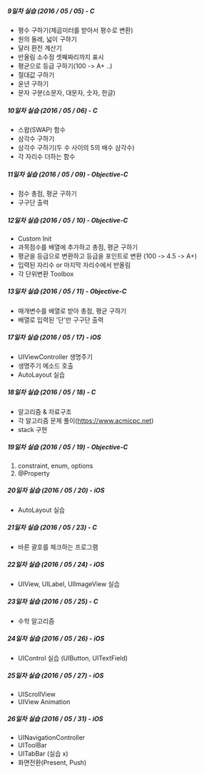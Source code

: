 ##### 9일차 실습 (2016 / 05 / 05) - C
- 평수 구하기(제곱미터를 받아서 평수로 변환)
- 원의 둘레, 넓이 구하기
- 달러 환전 계산기
- 반올림 소수점 셋째짜리까지 표시
- 평균으로 등급 구하기(100 -> A+ ..)
- 절대값 구하기
- 윤년 구하기
- 문자 구분(소문자, 대문자, 숫자, 한글)

##### 10일차 실습 (2016 / 05 / 06) - C
- 스왑(SWAP) 함수
- 삼각수 구하기
- 삼각수 구하기(두 수 사이의 5의 배수 삼각수)
- 각 자리수 더하는 함수

##### 11일차 실습 (2016 / 05 / 09) - Objective-C
- 점수 총점, 평균 구하기
- 구구단 출력

##### 12일차 실습 (2016 / 05 / 10) - Objective-C
- Custom Init
- 과목점수를 배열에 추가하고 총점, 평균 구하기
- 평균을 등급으로 변환하고 등급을 포인트로 변환
(100 -> 4.5 -> A+)
- 입력된 자리수 or 마지막 자리수에서 반올림
- 각 단위변환 Toolbox

##### 13일차 실습 (2016 / 05 / 11) - Objective-C
- 매개변수를 배열로 받아 총점, 평균 구하기
- 배열로 입력된 '단'만 구구단 출력

##### 17일차 실습 (2016 / 05 / 17) - iOS
- UIViewController 생명주기
- 생명주기 메소드 호출
- AutoLayout 실습

##### 18일차 실습 (2016 / 05 / 18) - C
- 알고리즘 & 자료구조
- 각 알고리즘 문제 풀이(https://www.acmicpc.net)
- stack 구현

##### 19일차 실습 (2016 / 05 / 19) - Objective-C
1. constraint, enum, options 
2. @Property

##### 20일차 실습 (2016 / 05 / 20) - iOS
- AutoLayout 실습

##### 21일차 실습 (2016 / 05 / 23) - C
- 바른 괄호를 체크하는 프로그램

##### 22일차 실습 (2016 / 05 / 24) - iOS
- UIView, UILabel, UIImageView 실습

##### 23일차 실습 (2016 / 05 / 25) - C
- 수학 알고리즘

##### 24일차 실습 (2016 / 05 / 26) - iOS
- UIControl 실습 (UIButton, UITextField)

##### 25일차 실습 (2016 / 05 / 27) - iOS
- UIScrollView
- UIView Animation

##### 26일차 실습 (2016 / 05 / 31) - iOS
- UINavigationController
- UIToolBar
- UITabBar (실습 x)
- 화면전환(Present, Push)
